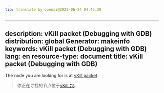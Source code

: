 ```yaml
---
tip: translate by openai@2023-06-24 04:45:39
...
```

---
description: vKill packet (Debugging with GDB)
distribution: global
Generator: makeinfo
keywords: vKill packet (Debugging with GDB)
lang: en
resource-type: document
title: vKill packet (Debugging with GDB)
---

The node you are looking for is at [vKill packet](Packets.html#vKill-packet).

> 你正在寻找的节点位于[vKill 包](Packets.html#vKill-packet)。
